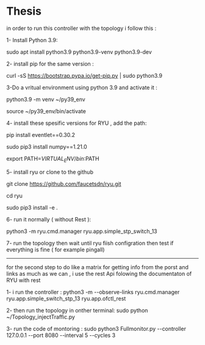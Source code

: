# Thesis

in order to run this controller with the topology i follow this :

1- Install Python 3.9:

sudo apt install python3.9 python3.9-venv python3.9-dev

2- install pip for the same version :

curl -sS https://bootstrap.pypa.io/get-pip.py | sudo python3.9

3-Do a vritual environment using python 3.9 and activate it :

python3.9 -m venv ~/py39_env

source ~/py39_env/bin/activate

4- install these spesific versions for RYU , add the path:

pip install eventlet==0.30.2

sudo pip3 install numpy==1.21.0

export PATH=$VIRTUAL_ENV/bin:$PATH

5- install ryu or clone to the github

git clone https://github.com/faucetsdn/ryu.git

cd ryu

sudo pip3 install -e .

6- run it normally ( without Rest ):

python3 -m ryu.cmd.manager ryu.app.simple_stp_switch_13

7- run the topology then wait until ryu fiish configration then test if everything is fine ( for example pingall)

---

for the second step to do like a matrix for getting info from the porst and links as much as we can , i use the rest Api folowing the documentaton of RYU with rest

1- i run the controller :
python3 -m --observe-links ryu.cmd.manager ryu.app.simple_switch_stp_13 ryu.app.ofctl_rest

2- then run the topology in onther terminal: sudo python ~/Topology_injectTraffic.py

3- run the code of montoring :
sudo python3 Fullmonitor.py --controller 127.0.0.1 --port 8080 --interval 5 --cycles 3
